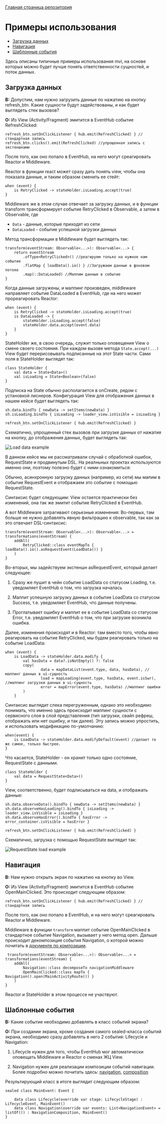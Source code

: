 [Главная страница репозитория](../../docs/main.md)

# Примеры использования

- [Загрузка данных](#загрузка-данных)
- [Навигация](#навигация)
- [Шаблонные события](#шаблонные-события)

Здесь описаны типичные примеры использования mvi, 
на основе которых можно будет лучше понять ответственности сущностей, и поток данных.

## Загрузка данных
**В:** Допустим, нам нужно загрузить данные по нажатию на кнопку refresh_btn. Какие сущности будут задействованы, 
и как будет выглядеть стек вызовов? 

**О:** Из View (Activity/Fragment) эмитится в EventHub событие RefreshClicked:

    refresh_btn.setOnClickListener { hub.emit(RefreshClicked) } //стандартная запись
    refresh_btn.clicks().emit(RefreshClicked) //упрощенная запись с экстеншнами
 
 После того, как оно попало в EventHub, на него могут среагировать Reactor и Middleware.
 
 Reactor в функции react может сразу дать понять view, чтобы она показала данные, и таким образом сменить ее стейт: 
 
    when (event) { 
        is RetryClicked -> stateHolder.isLoading.accept(true)
    } 
    
 
 Middleware же в этом случае отвечает за загрузку данных, и в функции transform 
 трансформирует событие RetryClicked в Observable<Data>, а затем в Observable<DataLoaded>, где 
 
 * `Data` - данные, которые приходят из сети
 * `DataLoaded` - событие успешной загрузки данных
 
 Метод трансформации в Middleware будет выглядеть так:    
    
    transform(eventStream: Observable<...>): Observable<...> { 
        return eventStream
            .ofType<RetryClicked>() //реагируем только на нужное нам событие
            .flatMap { loadData().io() } //Загружаем данные в фоновом потоке
            .map(::DataLoaded) //Маппим данные в событие
    } 
    
 Когда данные загружены, и маппинг произведен, middleware направляет событие DataLoaded в EventHub, где на него может прореагировать Reactor:
 
    when (event) { 
        is RetryClicked -> stateHolder.isLoading.accept(true)
        is DataLoaded -> { 
            stateHolder.isLoading.accept(false)
            stateHolder.data.accept(event.data)
        } 
    } 

StateHolder же, в свою очередь, служит только оповещения View о смене своего состояния.
При каждом вызове метода `State.accept(...)` View будет перерисовывать подписанные на этот State части.
Сами поля в StateHolder выглядят так:

    class StateHolder { 
        val data = State<Data>()
        val isLoading = State<Boolean>(false)
    } 

Подписка на State обычно располагается в onCreate, рядом с установкой лиснеров. 
Конфигурация View для отображения данных в нашем кейсе будет выглядеть так:

    sh.data.bindTo { newData -> setItems(newData) }
    sh.isLoading.bindTo { isLoading -> loader_view.isVisible = isLoading }  
    
    refresh_btn.setOnClickListener { hub.emit(RefreshClicked) } 
    
    
Схематично, упрощенный стек вызовов при загрузке данных от нажатия на кнопку, до отображения данных, будет выглядеть так: 

![Load data example]( https://i.imgur.com/yCtIPTn.png )

В данном кейсе мы не рассматривали случай с обработкой ошибок, RequestState и продвинутым DSL. 
На реалньных проектах используются именно они, поэтому полезно будет с ними ознакомиться: 

Обычно, асинхронную загрузку данных (например, из сети) мы мапим в событие RequestEvent и отображаем это событие с помощью RequestState. 

Синтаксис будет следующим: View остается практически без изменений, она так же эмитит событие RetryClicked в EventHub. 

А вот Middleware затрагивают серьезные изменения: Во-первых, там больше не нужно добавлять явную фильтрацию к observable, так как за это отвечает DSL-синтаксис:

    transform(eventStream: Observable<...>): Observable<...> = transformations(eventStream) { 
        addAll(
            RetryClicked::class eventMapTo { loadData().io().asRequestEvent(LoadData()) }
        )
    } 

Во-вторых, мы задействуем экстеншн asRequestEvent, который делает следующее:

1. Сразу же пушит в чейн событие LoadData со статусом Loading, т.е. уведомляет EventHub о том, что загрузка началась

1. Маппит успешную загрузку данных в событие LoadData со статусом Success, т.е. уведомляет EventHub, что данные получены.

1. Проглатывает ошибку и маппит ее в событие LoadData со статусом Error, т.е. уведомляет EventHub о том, что при загрузке возникла ошибка. 

Далее, изменения происходят и в Reactor: там вместо того, чтобы явно реагировать на событие RetryClicked, мы будем реагировать только на событие LoadData: 

    when (event) { 
        is LoadData -> stateHolder.data.modify { 
            val hasData = data?.isNotEmpty() ?: false
            copy(
                    data = mapDataList(event.type, data, hasData), //маппинг данных в ui-сущность
                    load = mapLoading(event.type, hasData, event.isSwr), //маппинг загрузки данных в ui-сущность
                    error = mapError(event.type, hasData) //маппинг ошибки
            )
        }   
 
 Синтаксис выглядит слека перегруженным, однако это необходимо понимать, 
 что именно здесь происходит маппинг сущности с сервисного слоя в слой представления (тип загрузки, свайп рефреш, отображать или нет ошибку, и так далее). 
 Эту запись можно упростить, и использовать модификацию по-умолчанию: 
        
    when(event) {     
        is LoadData -> stateHolder.data.modifyDefault(event) //делает то же самое, только быстрее. 
    }
 
 Что касается, StateHolder - он хранит только одно состояние, RequestState с данными.
 
    class StateHolder {
        val data = RequestState<Data>() 
    } 

 View, соответственно, будет подписываться на data, и отображать данные: 
 
    sh.data.observeData().bindTo { newData -> setItems(newData) } 
    sh.data.observeHasLoading().bindTo { isLoading -> loader_view.isVisible = isLoading }  
    sh.data.observeHasError().bindTo { hasError -> error_container.isVisible = hasError } 
    
    refresh_btn.setOnClickListener { hub.emit(RefreshClicked) } 
    
Схематично, загрузка с помощью RequestState выглядит так:
    
![RequestState load example]( https://i.imgur.com/59klnGr.jpg )
    
    
## Навигация

**В:** Нам нужно открыть экран по нажатию на кнопку во View.

**О:** Из View (Activity/Fragment) эмитится в EventHub событие OpenMainClicked. Это происходит следующим образом:

    refresh_btn.setOnClickListener { hub.emit(RefreshClicked) } //стандартная запись
 
 После того, как оно попало в EventHub, и на него могут среагировать Reactor и Middleware.
 
 Middleware в функции `transform` маппит событие OpenMainClicked в стандартное событие Navigation, вызывает у него метод open. 
 Дальше происходит декомпозиция события Navigation, о которой можно почитать в [документе по композиции][compreadme].
 
     transform(eventStream: Observable<...>): Observable<...> = transformations(eventStream) { 
        addAll(
            Navigation::class decomposeTo navigationMiddleware
            OpenMainClicked::class mapTo { Navigation().open(MainActivityRoute()) }
        )
    } 

Reactor и StateHolder в этом процессе не участвуют.

## Шаблонные события

**В:** Какие событие необходимо добавлять в класс событий экрана?

**O:** При создании экрана, кроме создания самого sealed-класса событий экрана, необходимо сразу добавлять в него 2 события: Lifecycle и Navigation: 

1. Lifecycle нужен для того, чтобы EventHub мог автоматически оповещать Middleware и Reactor о сменах ЖЦ View. 
 
1. Navigation нужен для реализации композиции событий навигации. Более подробно можно почитать здесь: [navigation][navreadme], [composition][compreadme]

Результирующий класс в итоге выглядит следующим образом: 

    sealed class MainEvent: Event { 
    
        data class Lifecycle(override var stage: LifecycleStage) : LifecycleEvent, MainEvent()
        data class Navigation(override var events: List<NavigationEvent> = listOf()) : NavigationComposition, MainEvent()
    }    
    
    
[compreadme]: composition.md
[navreadme]: navigation.md